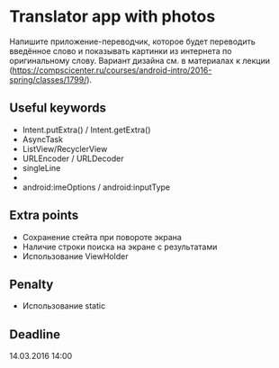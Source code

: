 # Translator app with photos
Напишите приложение-переводчик, которое будет переводить введённое слово и показывать картинки из интернета по оригинальному слову. Вариант дизайна см. в материалах к лекции (https://compscicenter.ru/courses/android-intro/2016-spring/classes/1799/).

## Useful keywords
 - Intent.putExtra() / Intent.getExtra()
 - AsyncTask
 - ListView/RecyclerView
 - URLEncoder / URLDecoder
 - singleLine
 - <include>
 - android:imeOptions / android:inputType

## Extra points
 - Сохранение стейта при повороте экрана
 - Наличие строки поиска на экране с результатами
 - Использование ViewHolder

## Penalty
 - Использование static

## Deadline
14.03.2016 14:00